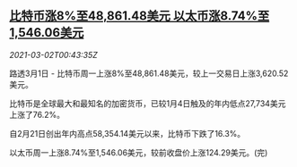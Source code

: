 <!--1614646515000-->
[比特币涨8%至48,861.48美元 以太币涨8.74%至1,546.06美元](https://cn.reuters.com/article/bitcoin-rebound-0301-monn-idCNKCS2AU01Y)
------

<div><i>2021-03-02T00:43:35Z</i></div><p>路透3月1日 - 比特币周一上涨8%至48,861.48美元，较上一交易日上涨3,620.52美元。</p><p>比特币是全球最大和最知名的加密货币，已较1月4日触及的年内低点27,734美元上涨了76.2%。</p><p>自2月21日创出年内高点58,354.14美元以来，比特币下跌了16.3%。</p><p>以太币周一上涨8.74%至1,546.06美元，较前收盘价上涨124.29美元。(完)</p>
